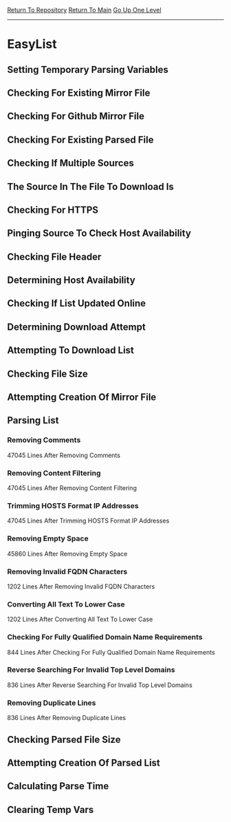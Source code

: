 [Return To Repository](https://github.com/deathbybandaid/piholeparser/)
[Return To Main](https://github.com/deathbybandaid/piholeparser/blob/master/RecentRunLogs/Mainlog.md)
[Go Up One Level](https://github.com/deathbybandaid/piholeparser/blob/master/RecentRunLogs/TopLevelScripts/30-Processing-External-Blacklists.md)
____________________________________
# EasyList
## Setting Temporary Parsing Variables
## Checking For Existing Mirror File
## Checking For Github Mirror File
## Checking For Existing Parsed File
## Checking If Multiple Sources
## The Source In The File To Download Is
## Checking For HTTPS
## Pinging Source To Check Host Availability
## Checking File Header
## Determining Host Availability
## Checking If List Updated Online
## Determining Download Attempt
## Attempting To Download List
## Checking File Size
## Attempting Creation Of Mirror File
## Parsing List
### Removing Comments
47045 Lines After Removing Comments
### Removing Content Filtering
47045 Lines After Removing Content Filtering
### Trimming HOSTS Format IP Addresses
47045 Lines After Trimming HOSTS Format IP Addresses
### Removing Empty Space
45860 Lines After Removing Empty Space
### Removing Invalid FQDN Characters
1202 Lines After Removing Invalid FQDN Characters
### Converting All Text To Lower Case
1202 Lines After Converting All Text To Lower Case
### Checking For Fully Qualified Domain Name Requirements
844 Lines After Checking For Fully Qualified Domain Name Requirements
### Reverse Searching For Invalid Top Level Domains
836 Lines After Reverse Searching For Invalid Top Level Domains
### Removing Duplicate Lines
836 Lines After Removing Duplicate Lines
## Checking Parsed File Size
## Attempting Creation Of Parsed List
## Calculating Parse Time
## Clearing Temp Vars
